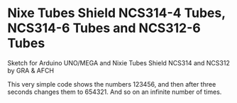 # Nixe Tubes Shield NCS314-4 Tubes, NCS314-6 Tubes and NCS312-6 Tubes
Sketch for Arduino UNO/MEGA and Nixie Tubes Shield NCS314 and NCS312 by GRA &amp; AFCH

This very simple code shows the numbers 123456, and then after three seconds changes them to 654321. And so on an infinite number of times.
